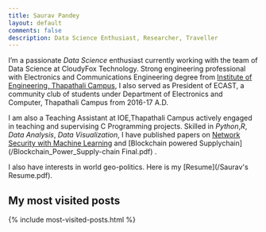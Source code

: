 ```yaml
---
title: Saurav Pandey
layout: default
comments: false
description: Data Science Enthusiast, Researcher, Traveller
---
```


  I’m a passionate _Data Science_ enthusiast currently working with the team of Data Science at CloudyFox Technology. Strong engineering professional with Electronics and Communications Engineering degree from [Institute of Engineering, Thapathali Campus](https://tcioe.edu.np/), I also served as President of ECAST, a community club of students under Department of Electronics and Computer, Thapathali Campus from 2016-17 A.D. 

I am also a Teaching Assistant at IOE,Thapathali Campus actively engaged in teaching and supervising C Programming projects. Skilled in _Python_,_R_, _Data Analysis_, _Data Visualization_, I have published papers on [Network Security with Machine Learning](/AnomalybasedIDS.pdf) and [Blockchain powered Supplychain](/Blockchain_Power_Supply-chain Final.pdf) . 

I also have interests in world geo-politics. Here is my [Resume](/Saurav's Resume.pdf).



## My most visited posts

{% include most-visited-posts.html %}
